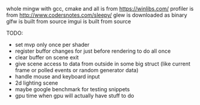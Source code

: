 whole mingw with gcc, cmake and all is from https://winlibs.com/
profiler is from http://www.codersnotes.com/sleepy/
glew is downloaded as binary
glfw is built from source
imgui is built from source


TODO:
 - set mvp only once per shader
 - register buffor changes for just before rendering to do all once
 - clear buffer on scene exit
 - give scene access to data from outside in some big struct (like current frame or polled events or random generator data) 
 - handle mouse and keyboard input
 - 2d lighting scene 
 - maybe google benchmark for testing snippets
 - gpu time when gpu will actually have stuff to do